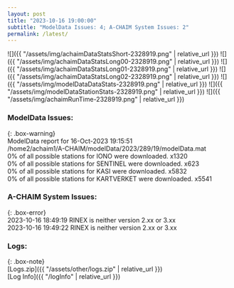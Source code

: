 ```yaml
---
layout: post
title: "2023-10-16 19:00:00"
subtitle: "ModelData Issues: 4; A-CHAIM System Issues: 2"
permalink: /latest/
---
```


![]({{ "/assets/img/achaimDataStatsShort-2328919.png" | relative_url }})
![]({{ "/assets/img/achaimDataStatsLong00-2328919.png" | relative_url }})
![]({{ "/assets/img/achaimDataStatsLong01-2328919.png" | relative_url }})
![]({{ "/assets/img/achaimDataStatsLong02-2328919.png" | relative_url }})
![]({{ "/assets/img/modelDataDataStats-2328919.png" | relative_url }})
![]({{ "/assets/img/modelDataStationStats-2328919.png" | relative_url }})
![]({{ "/assets/img/achaimRunTime-2328919.png" | relative_url }})


### ModelData Issues:  
  
{: .box-warning}  
 ModelData report for 16-Oct-2023 19:15:51   
 /home2/achaim1/A-CHAIM/modelData/2023/289/19/modelData.mat   
 0% of all possible stations for IONO were downloaded. x1320   
 0% of all possible stations for SENTINEL were downloaded. x623   
 0% of all possible stations for KASI were downloaded. x5832   
 0% of all possible stations for KARTVERKET were downloaded. x5541   
  
### A-CHAIM System Issues:  
  
{: .box-error}  
2023-10-16 18:49:19 RINEX is neither version 2.xx or 3.xx  
2023-10-16 19:49:22 RINEX is neither version 2.xx or 3.xx  

### Logs:  
  
{: .box-note}  
[Logs.zip]({{ "/assets/other/logs.zip" | relative_url }})  
[Log Info]({{ "/logInfo" | relative_url }})  
